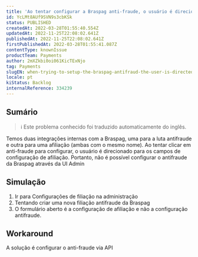 ```yaml
---
title: 'Ao tentar configurar a Braspag anti-fraude, o usuário é direcionado para a tela de afiliação da Braspag'
id: YcLMt8AUf9SVN9s3cbKSk
status: PUBLISHED
createdAt: 2022-03-28T01:55:40.554Z
updatedAt: 2022-11-25T22:08:02.641Z
publishedAt: 2022-11-25T22:08:02.641Z
firstPublishedAt: 2022-03-28T01:55:41.087Z
contentType: knownIssue
productTeam: Payments
author: 2mXZkbi0oi061KicTExNjo
tag: Payments
slugEN: when-trying-to-setup-the-braspag-antifraud-the-user-is-directed-to-the-braspag-affiliation-screen
locale: pt
kiStatus: Backlog
internalReference: 334239
---
```


## Sumário

>ℹ️ Este problema conhecido foi traduzido automaticamente do inglês.


Temos duas integrações internas com a Braspag, uma para a luta antifraude e outra para uma afiliação (ambas com o mesmo nome). Ao tentar clicar em anti-fraude para configurar, o usuário é direcionado para os campos de configuração de afiliação. Portanto, não é possível configurar o antifraude da Braspag através da UI Admin



## Simulação



1. Ir para Configurações de filiação na administração
2. Tentando criar uma nova filiação antifraude da Braspag
3. O formulário aberto é a configuração de afiliação e não a configuração antifraude.



## Workaround


A solução é configurar o anti-fraude via API

